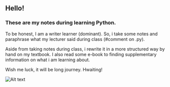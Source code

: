 ## Hello! 
### These are my notes during learning Python.

To be honest, I am a writer learner (dominant).
So, i take some notes and paraphrase what my lecturer said during class (#comment on .py).

Aside from taking notes during class, i rewrite it in a more structured way by hand on my textbook.
I also read some e-book to finding supplementary information on what i am learning about.


Wish me luck, it will be long journey.
Hwaiting!


![Alt text](https://i.dailymail.co.uk/1s/2019/05/21/21/13782458-7054811-image-a-63_1558472072055.jpg)
